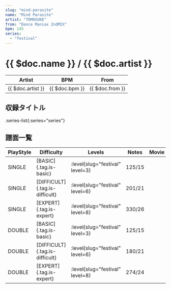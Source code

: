 ```yaml
---
slug: "mind-parasite"
name: "Mind Parasite"
artist: "TOMOSUKE"
from: "Dance Maniax 2ndMIX"
bpm: 145
series:
  - "festival"
---
```


# {{ $doc.name }} / {{ $doc.artist }}

|Artist|BPM|From|
|------|---|----|
|{{ $doc.artist }}|{{ $doc.bpm }}|{{ $doc.from }}|

## 収録タイトル

:series-list{:series="series"}

## 譜面一覧

|PlayStyle|Difficulty|Levels|Notes|Movie|
|---------|----------|------|-----|-----|
|SINGLE|[BASIC]{.tag.is-basic}|:level{slug="festival" level=3}|125/15||
|SINGLE|[DIFFICULT]{.tag.is-difficult}|:level{slug="festival" level=6}|201/21||
|SINGLE|[EXPERT]{.tag.is-expert}|:level{slug="festival" level=8}|330/26||
|DOUBLE|[BASIC]{.tag.is-basic}|:level{slug="festival" level=3}|125/15||
|DOUBLE|[DIFFICULT]{.tag.is-difficult}|:level{slug="festival" level=6}|180/21||
|DOUBLE|[EXPERT]{.tag.is-expert}|:level{slug="festival" level=8}|274/24||
